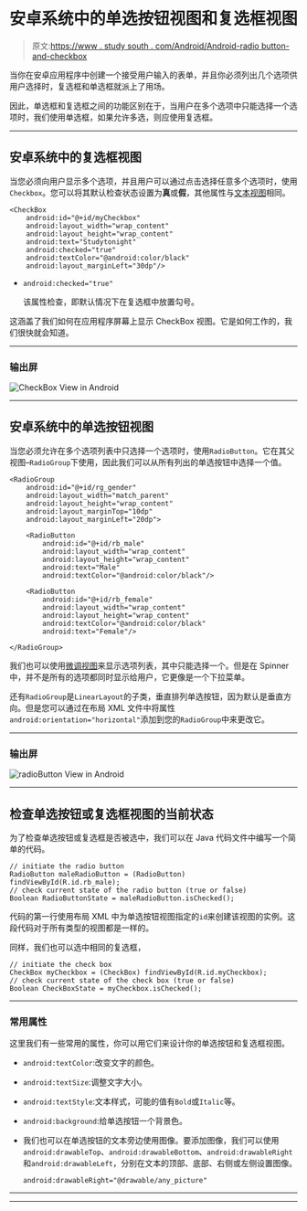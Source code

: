 # 安卓系统中的单选按钮视图和复选框视图

> 原文:[https://www . study south . com/Android/Android-radio button-and-checkbox](https://www.studytonight.com/android/android-radiobutton-and-checkbox)

当你在安卓应用程序中创建一个接受用户输入的表单，并且你必须列出几个选项供用户选择时，复选框和单选框就派上了用场。

因此，单选框和复选框之间的功能区别在于，当用户在多个选项中只能选择一个选项时，我们使用单选框，如果允许多选，则应使用复选框。

* * *

## 安卓系统中的复选框视图

当您必须向用户显示多个选项，并且用户可以通过点击选择任意多个选项时，使用`Checkbox`。您可以将其默认检查状态设置为**真**或**假**，其他属性与[文本视图](android-textview)相同。

```
<CheckBox
    android:id="@+id/myCheckbox"
    android:layout_width="wrap_content"
    android:layout_height="wrap_content"
    android:text="Studytonight"
    android:checked="true"
    android:textColor="@android:color/black"
    android:layout_marginLeft="30dp"/>
```

*   `android:checked="true"`

    该属性检查，即默认情况下在复选框中放置勾号。

这涵盖了我们如何在应用程序屏幕上显示 CheckBox 视图。它是如何工作的，我们很快就会知道。

* * *

### 输出屏

![CheckBox View in Android](../Images/cfc0b5e6135697620f1a3e0c17fb51e1.png)

* * *

## 安卓系统中的单选按钮视图

当您必须允许在多个选项列表中只选择一个选项时，使用`RadioButton`。它在其父视图–`RadioGroup`下使用，因此我们可以从所有列出的单选按钮中选择一个值。

```
<RadioGroup
    android:id="@+id/rg_gender"
    android:layout_width="match_parent"
    android:layout_height="wrap_content"
    android:layout_marginTop="10dp"
    android:layout_marginLeft="20dp">

    <RadioButton
        android:id="@+id/rb_male"
        android:layout_width="wrap_content"
        android:layout_height="wrap_content"
        android:text="Male"
        android:textColor="@android:color/black"/>

    <RadioButton
        android:id="@+id/rb_female"
        android:layout_width="wrap_content"
        android:layout_height="wrap_content"
        android:textColor="@android:color/black"
        android:text="Female"/>

</RadioGroup>
```

我们也可以使用[微调视图](spinner-in-android)来显示选项列表，其中只能选择一个。但是在 Spinner 中，并不是所有的选项都同时显示给用户，它更像是一个下拉菜单。

还有`RadioGroup`是`LinearLayout`的子类，垂直排列单选按钮，因为默认是垂直方向。但是您可以通过在布局 XML 文件中将属性`android:orientation="horizontal"`添加到您的`RadioGroup`中来更改它。

* * *

### 输出屏

![radioButton View in Android](../Images/104879a7771bcd0a72a395dd39e09788.png)

* * *

## 检查单选按钮或复选框视图的当前状态

为了检查单选按钮或复选框是否被选中，我们可以在 Java 代码文件中编写一个简单的代码。

```
// initiate the radio button
RadioButton maleRadioButton = (RadioButton) findViewById(R.id.rb_male); 
// check current state of the radio button (true or false)
Boolean RadioButtonState = maleRadioButton.isChecked();
```

代码的第一行使用布局 XML 中为单选按钮视图指定的`id`来创建该视图的实例。这段代码对于所有类型的视图都是一样的。

同样，我们也可以选中相同的复选框，

```
// initiate the check box
CheckBox myCheckbox = (CheckBox) findViewById(R.id.myCheckbox); 
// check current state of the check box (true or false)
Boolean CheckBoxState = myCheckbox.isChecked();
```

* * *

### 常用属性

这里我们有一些常用的属性，你可以用它们来设计你的单选按钮和复选框视图。

*   `android:textColor`:改变文字的颜色。
*   `android:textSize`:调整文字大小。
*   `android:textStyle`:文本样式，可能的值有`Bold`或`Italic`等。
*   `android:background`:给单选按钮一个背景色。
*   我们也可以在单选按钮的文本旁边使用图像。要添加图像，我们可以使用`android:drawableTop`、`android:drawableBottom`、`android:drawableRight`和`android:drawableLeft`，分别在文本的顶部、底部、右侧或左侧设置图像。

    ```
    android:drawableRight="@drawable/any_picture"
    ```

* * *

* * *